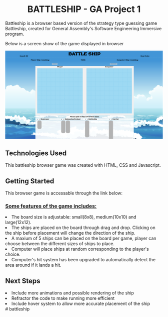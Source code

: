 <h1 align="center"><b> BATTLESHIP - GA Project 1</b></h1>
Battleship is a browser based version of the strategy type guessing game Battleship, created for General Assembly's Software Engineering Immersive program. 
<p>Below is a screen show of the game displayed in browser</p>

![Screenshot](images/Screenshot.png)

<p>
<h2><b>Technologies Used</b></h2>
This battleship browser game was created with HTML, CSS and Javascript.
<p>
<h2><b>Getting Started</b></h2>
This browser game is accessable through the link below:

<h3><u>Some features of the game includes:</u></h3>
<li>The board size is adjustable: small(8x8), medium(10x10) and large(12x12).</li>
<li>The ships are placed on the board through drag and drop. Clicking on the ship before placement will change the direction of the ship.</li>
<li>A maxium of 5 ships can be placed on the board per game, player can choose between the different sizes of ships to place.</li>
<li>Computer will place ships at random corresponding to the player's choice.</li>
<li>Computer's hit system has been upgraded to automatically detect the area around if it lands a hit.
<p>
<h2><b>Next Steps</b></h3>
<li>Include more animations and possible rendering of the ship</li>
<li>Refractor the code to make running more efficient</li>
<li>Include hover system to allow more accurate placement of the ship</li>
# battleship
